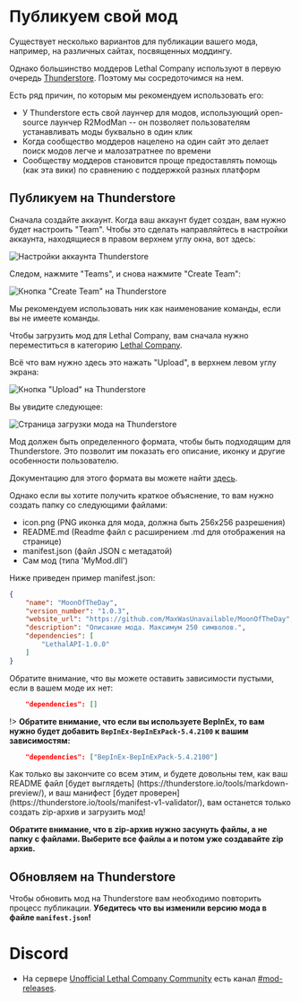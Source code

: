 # Публикуем свой мод

Существует несколько вариантов для публикации вашего мода, например, на различных сайтах, посвященных моддингу.

Однако большинство моддеров Lethal Company используют в первую очередь [Thunderstore](https://thunderstore.io/c/lethal-company/). Поэтому мы сосредоточимся на нем.

Есть ряд причин, по которым мы рекомендуем использовать его:

- У Thunderstore есть свой лаунчер для модов, использующий open-source лаунчер R2ModMan -- он позволяет пользователям устанавливать моды буквально в один клик
- Когда сообщество моддеров нацелено на один сайт это делает поиск модов легче и малозатратнее по времени
- Сообществу моддеров становится проще предоставлять помощь (как эта вики) по сравнению с поддержкой разных платформ

<!-- ## Mod websites -->

<!-- - https://www.moddb.com/games/lethal-company -->

<!-- - https://www.nexusmods.com -->

<!-- - https://mod.io/g **(Not available currently, since Lethal Company has not been registered there yet)** -->

## Публикуем на Thunderstore

Сначала создайте аккаунт. Когда ваш аккаунт будет создан, вам нужно будет настроить "Team". Чтобы это сделать направляйтесь в настройки аккаунта, находящиеся в правом верхнем углу окна, вот здесь:

![Настройки аккаунта Thunderstore](../docs/files/publishing-your-mod/thunderstoresettings.png)

Следом, нажмите "Teams", и снова нажмите "Create Team":

![Кнопка "Create Team" на Thunderstore](../docs/files/publishing-your-mod/thunderstorecreateteam.png)

Мы рекомендуем использовать ник как наименование команды, если вы не имеете команды.

Чтобы загрузить мод для Lethal Company, вам сначала нужно переместиться в категорию [Lethal Company](https://thunderstore.io/c/lethal-company/).

Всё что вам нужно здесь это нажать "Upload", в верхнем левом углу экрана:

![Кнопка "Upload" на Thunderstore](../docs/files/publishing-your-mod/thunderstoreupload.png)

Вы увидите следующее:

![Страница загрузки мода на Thunderstore](../docs/files/publishing-your-mod/thunderstoreuploadpackage.png)

Мод должен быть определенного формата, чтобы быть подходящим для Thunderstore. Это позволит им показать его описание, иконку и другие особенности пользователю.

Документацию для этого формата вы можете найти [здесь](https://thunderstore.io/c/lethal-company/create/docs/).

Однако если вы хотите получить краткое объяснение, то вам нужно создать папку со следующими файлами:

- icon.png (PNG иконка для мода, должна быть 256x256 разрешения)
- README.md (Readme файл с расширением .md для отображения на странице)
- manifest.json (файл JSON с метадатой)
- Сам мод (типа 'MyMod.dll')

Ниже приведен пример manifest.json:

```json
{
    "name": "MoonOfTheDay",
    "version_number": "1.0.3",
    "website_url": "https://github.com/MaxWasUnavailable/MoonOfTheDay",
    "description": "Описание мода. Максимум 250 символов.",
    "dependencies": [
        "LethalAPI-1.0.0"
    ]
}
```

Обратите внимание, что вы можете оставить зависимости пустыми, если в вашем моде их нет:

```json
    "dependencies": []
```

!> **Обратите внимание, что если вы используете BepInEx, то вам нужно будет добавить `BepInEx-BepInExPack-5.4.2100` к вашим зависимостям:**

```json
    "dependencies": ["BepInEx-BepInExPack-5.4.2100"]
```

Как только вы закончите со всем этим, и будете довольны тем, как ваш README файл \[будет выглядеть] (https\://thunderstore.io/tools/markdown-preview/), и ваш манифест \[будет проверен] (https\://thunderstore.io/tools/manifest-v1-validator/), вам останется только создать zip-архив и загрузить мод!

**Обратите внимание, что в zip-архив нужно засунуть файлы, а не папку с файлами. Выберите все файлы а и потом уже создавайте zip архив.**

## Обновляем на Thunderstore

Чтобы обновить мод на Thunderstore вам необходимо повторить процесс публикации. **Убедитесь что вы изменили версию мода в файле `manifest.json`!**

# Discord

- На сервере [Unofficial Lethal Company Community](https://discord.gg/nYcQFEpXfU) есть канал [#mod-releases](https://discord.com/channels/1169792572382773318/1169851544359927858).
